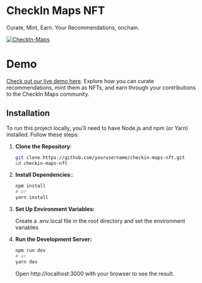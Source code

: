 # CheckIn Maps NFT

Curate, Mint, Earn. Your Recommendations, onchain.

[![CheckIn-Maps](https://i.imgur.com/OxrPZ6x.png "CheckIn-Maps")]()

# Demo

[Check out our live demo here](https://maps-nft-git-dev-beyond-club.vercel.app/). Explore how you can curate recommendations, mint them as NFTs, and earn through your contributions to the CheckIn Maps community.

## Installation

To run this project locally, you'll need to have Node.js and npm (or Yarn) installed. Follow these steps:

1. **Clone the Repository**:

   ```bash
   git clone https://github.com/yourusername/checkin-maps-nft.git
   cd checkin-maps-nft
   ```

2. **Install Dependencies:**:

   ```bash
   npm install
   # or
   yarn install
   ```

3. **Set Up Environment Variables:**

   Create a .env.local file in the root directory and set the environment variables

4. **Run the Development Server:**

   ```bash
   npm run dev
   # or
   yarn dev
   ```

   Open http://localhost:3000 with your browser to see the result.
